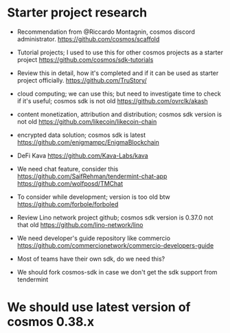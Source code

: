 # Starter project research

- Recommendation from @Riccardo Montagnin, cosmos discord administrator.
https://github.com/cosmos/scaffold

- Tutorial projects; I used to use this for other cosmos projects as a starter project
https://github.com/cosmos/sdk-tutorials

- Review this in detail, how it's completed and if it can be used as starter project officially.
https://github.com/TruStory/

- cloud computing; we can use this; but need to investigate time to check if it's useful; cosmos sdk is not old
https://github.com/ovrclk/akash

- content monetization, attribution and distribution; cosmos sdk version is not old
https://github.com/likecoin/likecoin-chain

- encrypted data solution; cosmos sdk is latest
https://github.com/enigmampc/EnigmaBlockchain

- DeFi Kava
https://github.com/Kava-Labs/kava


- We need chat feature, consider this
https://github.com/SaifRehman/tendermint-chat-app
https://github.com/wolfposd/TMChat

- To consider while development; version is too old btw
https://github.com/forbole/forboled

- Review Lino network project github; cosmos sdk version is 0.37.0 not that old
https://github.com/lino-network/lino

- We need developer's guide repository like commercio
https://github.com/commercionetwork/commercio-developers-guide

- Most of teams have their own sdk, do we need this?

- We should fork cosmos-sdk in case we don't get the sdk support from tendermint

# We should use latest version of cosmos 0.38.x

